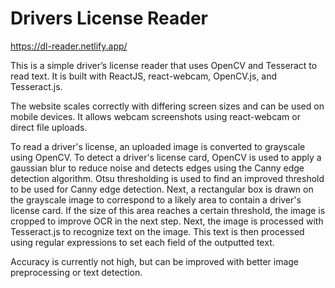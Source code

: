 # Drivers License Reader

https://dl-reader.netlify.app/

This is a simple driver’s license reader that uses OpenCV and Tesseract to read text. It is built with ReactJS, react-webcam, OpenCV.js, and Tesseract.js. 

The website scales correctly with differing screen sizes and can be used on mobile devices. It allows webcam screenshots using react-webcam or direct file uploads. 

To read a driver's license, an uploaded image is converted to grayscale using OpenCV. To detect a driver's license card, OpenCV is used to apply a gaussian blur to reduce noise and detects edges using the Canny edge detection algorithm. Otsu thresholding is used to find an improved threshold to be used for Canny edge detection. Next, a rectangular box is drawn on the grayscale image to correspond to a likely area to contain a driver's license card. If the size of this area reaches a certain threshold, the image is cropped to improve OCR in the next step. Next, the image is processed with Tesseract.js to recognize text on the image. This text is then processed using regular expressions to set each field of the outputted text. 

Accuracy is currently not high, but can be improved with better image preprocessing or text detection. 
